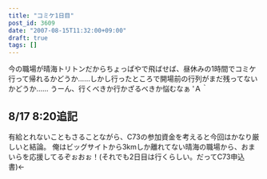 ```yaml
---
title: "コミケ1日目"
post_id: 3609
date: "2007-08-15T11:32:00+09:00"
draft: true
tags: []
---
```



今の職場が晴海トリトンだからちょっぱやで飛ばせば、昼休みの1時間でコミケ行って帰れるかどうか……しかし行ったところで開場前の行列がまだ残ってないかどうか…… うーん、行くべきか行かざるべきか悩むなぁ 'Ａ｀
## 8/17 8:20追記
有給とれないこともさることながら、C73の参加資金を考えると今回はかなり厳しいと結論。 俺はビッグサイトから3kmしか離れてない晴海の職場から、おまいらを応援してるぞぉおぉ！(それでも2日目は行くらしい。だってC73申込書)←
